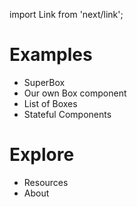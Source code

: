 import Link from 'next/link';

# Examples

- <Link href='/examples/mdx-box-1-superbox'><a>SuperBox</a></Link>
- <Link href='/examples/mdx-box-2-component'><a>Our own Box component</a></Link>
- <Link href='/examples/mdx-box-3-list'><a>List of Boxes</a></Link>
- <Link href='/examples/mdx-box-4-counter'><a>Stateful Components</a></Link>

# Explore

- <Link href='/resources'><a>Resources</a></Link>
- <Link href='/resources/about'><a>About</a></Link>
